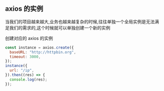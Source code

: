 ## axios 的实例

当我们的项目越来越大,业务也越来越复杂的时候,往往单独一个全局实例是无法满足我们的需求的,这个时候就可以单独创建一个新的实例

创建对应的 axios 的实例

```js
const instance = axios.create({
  baseURL: "http://httpbin.org",
  timeout: 3000,
});
instance({
  url: "/ip",
}).then((res) => {
  console.log(res);
});
```
